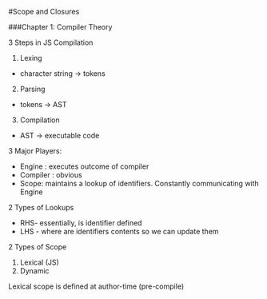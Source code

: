 #Scope and Closures

###Chapter 1: Compiler Theory

3 Steps in JS Compilation

1. Lexing
 * character string -> tokens
2. Parsing 
 * tokens -> AST
3. Compilation
 * AST -> executable code

3 Major Players:

* Engine : executes outcome of compiler
* Compiler : obvious
* Scope: maintains a lookup of identifiers.  Constantly communicating with Engine

2 Types of Lookups
* RHS- essentially, is identifier defined
* LHS - where are identifiers contents so we can update them

2 Types of Scope

1. Lexical (JS)
2. Dynamic 

Lexical scope is defined at author-time (pre-compile)

